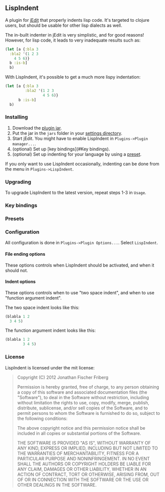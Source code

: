 ## LispIndent

A plugin for [jEdit](http://www.jedit.org/) that properly indents lisp code.
It's targeted to clojure users, but should be usable for other lisp dialects as well.

The in-built indenter in jEdit is very simplistic, and for good reasons!
However, for lisp code, it leads to very inadequate results such as:

```clojure
(let [a {:bla 3
  :bla2 '(1 2 3
    4 5 6)}
  b :is-b]
  b)
```

With LispIndent, it's possible to get a much more lispy indentation:

```clojure
(let [a {:bla 3
         :bla2 '(1 2 3
                 4 5 6)}
      b :is-b]
  b)
```

### Installing

1. Download the [plugin jar](https://github.com/odyssomay/LispIndent/blob/master/LispIndent.jar?raw=true).
2. Put the jar in the `jars` folder in your [settings directory](http://www.jedit.org/users-guide/settings-directory.html).
3. Start jEdit. You might have to enable LispIndent in `Plugins->Plugin manager...`.
4. (optional) Set up [key bindings](#Key bindings).
5. (optional) Set up indenting for your language by using a [preset](#Presets).

If you only want to use LispIndent occasionally, indenting can be done from the menu in `Plugins->LispIndent`.

### Upgrading

To upgrade LispIndent to the latest version, repeat steps 1-3 in `Usage`.

### Key bindings

### Presets

### Configuration

All configuration is done in `Plugins->Plugin Options...`. Select `LispIndent`.

#### File ending options

These options controls when LispIndent should be activated, and when it should not.

#### Indent options

These options controls when to use "two space indent", and when to use "function argument indent".

The two space indent looks like this:

```clojure
(blabla 1 2
  3 4 5)
```

The function argument indent looks like this:

```clojure
(blabla 1 2
        3 4 5)
```

### License

LispIndent is licensed under the mit license:

> Copyright (C) 2012 Jonathan Fischer Friberg
> 
> Permission is hereby granted, free of charge, to any person obtaining a copy of this software and associated documentation files (the "Software"), to deal in the Software without restriction, including without limitation the rights to use, copy, modify, merge, publish, distribute, sublicense, and/or sell copies of the Software, and to permit persons to whom the Software is furnished to do so, subject to the following conditions:
> 
> The above copyright notice and this permission notice shall be included in all copies or substantial portions of the Software.
> 
> THE SOFTWARE IS PROVIDED "AS IS", WITHOUT WARRANTY OF ANY KIND, EXPRESS OR IMPLIED, INCLUDING BUT NOT LIMITED TO THE WARRANTIES OF MERCHANTABILITY, FITNESS FOR A PARTICULAR PURPOSE AND NONINFRINGEMENT. IN NO EVENT SHALL THE AUTHORS OR COPYRIGHT HOLDERS BE LIABLE FOR ANY CLAIM, DAMAGES OR OTHER LIABILITY, WHETHER IN AN ACTION OF CONTRACT, TORT OR OTHERWISE, ARISING FROM, OUT OF OR IN CONNECTION WITH THE SOFTWARE OR THE USE OR OTHER DEALINGS IN THE SOFTWARE.

